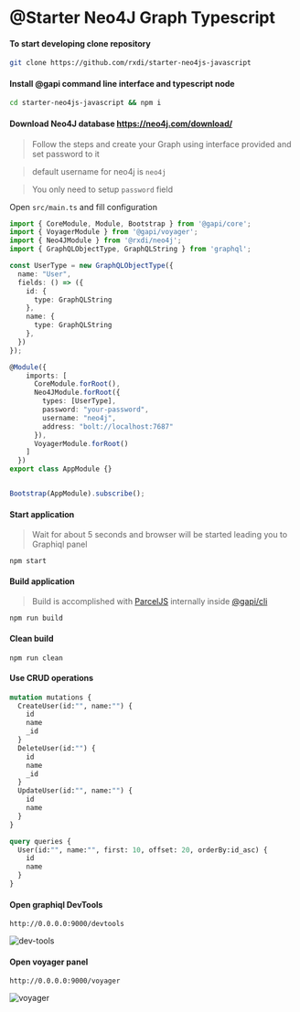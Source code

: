 
# @Starter Neo4J Graph Typescript

#### To start developing clone repository

```bash
git clone https://github.com/rxdi/starter-neo4js-javascript
```

#### Install @gapi command line interface and typescript node
```bash
cd starter-neo4js-javascript && npm i
```

#### Download Neo4J database https://neo4j.com/download/

> Follow the steps and create your Graph using interface provided and set password to it

> default username for neo4j is `neo4j`

> You only need to setup `password` field

Open `src/main.ts` and fill configuration

```typescript
import { CoreModule, Module, Bootstrap } from '@gapi/core';
import { VoyagerModule } from '@gapi/voyager';
import { Neo4JModule } from '@rxdi/neo4j';
import { GraphQLObjectType, GraphQLString } from 'graphql';

const UserType = new GraphQLObjectType({
  name: "User",
  fields: () => ({
    id: {
      type: GraphQLString
    },
    name: {
      type: GraphQLString
    },
  })
});

@Module({
    imports: [
      CoreModule.forRoot(),
      Neo4JModule.forRoot({
        types: [UserType],
        password: "your-password",
        username: "neo4j",
        address: "bolt://localhost:7687"
      }),
      VoyagerModule.forRoot()
    ]
  })
export class AppModule {}


Bootstrap(AppModule).subscribe();
```

#### Start application
> Wait for about 5 seconds and browser will be started leading you to Graphiql panel

```
npm start
```


#### Build application

> Build is accomplished with [ParcelJS](https://parceljs.org) internally inside [@gapi/cli](https://github.com/Stradivario/gapi-cli/wiki/build)

```
npm run build
```


#### Clean build

```
npm run clean
```

#### Use CRUD operations

```graphql
mutation mutations {
  CreateUser(id:"", name:"") {
    id
    name
    _id
  }
  DeleteUser(id:"") {
    id
    name
    _id
  }
  UpdateUser(id:"", name:"") {
    id
    name
  }
}

query queries {
  User(id:"", name:"", first: 10, offset: 20, orderBy:id_asc) {
    id
    name
  }
}
```


#### Open graphiql DevTools
```
http://0.0.0.0:9000/devtools
```

![dev-tools](https://ipfs.io/ipfs/QmPyMcVqLjyeVVUiYYWmE4PcXh2MvAnKzGhLjdrYVzC9ns)


#### Open voyager panel

```
http://0.0.0.0:9000/voyager
```


![voyager](https://ipfs.io/ipfs/QmWNEZANeePQLpY9P7AX4Kz6gwt7Z67NsxJhQy6GmXByo5)


